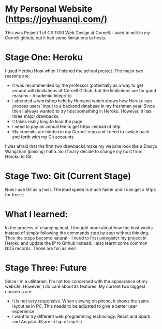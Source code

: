 # My Personal Website (https://joyhuanqi.com/)

This was Project 1 of CS 1300 Web Design at Cornell. I used to edit in my Cornell github, but it had some limitations to hosts. 

# Stage One: Heroku 

I used Heroku Host when I finished the school project. The major two reasons are: 
- It was recommended by the professor (potentially as a way to get around with limitations of Cornell Github; but the limitations are for good reasons - Academic Integrity)
- I attended a workshop held by Hubspot which shows how Heruku can process users' input to a backend database in my freshman year. Since then I always wanted to try host something in Heroku. 
However, it has three major drawbacks: 
- It takes really long to load the page 
- I need to pay an annual fee to get https instead of http
- My commits are hidden in my Cornell repo and I need to switch back and forth with my Git accounts 

I was afraid that the first two drawbacks make my website look like a Diaoyu Wangzhan (phising) haha. So I finally decide to change my host from Heroku to Git. 

# Stage Two: Git (Current Stage)

Now I use Git as a host. The load speed is much faster and I can get a https for free :)

# What I learned: 

In the process of changing host, I thought more about how the host works instead of simply following the commands step by step without thinking. Then the steps become natural - I need to first unregister my project in Heroku and update the IP to Github instead. I also learnt some common NDS records. Those are fun as well. 

# Stage Three: Future

Since I'm a utilitarian, I'm not too concerned with the appearance of my website. However, I do care about its features. My current two biggest concerns are:
- It is not very responsive. When viewing on phone, it shows the same layout as in PC. This needs to be adjusted to give a better user experience
- I want to try different web programming technology. React and Spark and Angular JS are in top of my list. 





